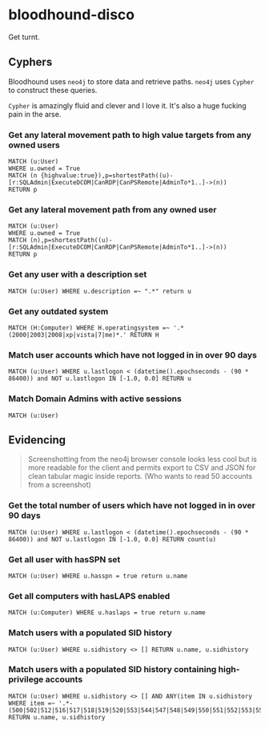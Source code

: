 # bloodhound-disco

Get turnt.

## Cyphers

Bloodhound uses `neo4j` to store data and retrieve paths. `neo4j` uses `Cypher` to construct these queries.

`Cypher` is amazingly fluid and clever and I love it. It's also a huge fucking pain in the arse.

### Get any lateral movement path to high value targets from any owned users

```cypher
MATCH (u:User)
WHERE u.owned = True
MATCH (n {highvalue:true}),p=shortestPath((u)-[r:SQLAdmin|ExecuteDCOM|CanRDP|CanPSRemote|AdminTo*1..]->(n))
RETURN p
```

### Get any lateral movement path from any owned user

```cypher
MATCH (u:User)
WHERE u.owned = True
MATCH (n),p=shortestPath((u)-[r:SQLAdmin|ExecuteDCOM|CanRDP|CanPSRemote|AdminTo*1..]->(n))
RETURN p
```

### Get any user with a description set

```cypher
MATCH (u:User) WHERE u.description =~ ".*" return u
```

### Get any outdated system

```cypher
MATCH (H:Computer) WHERE H.operatingsystem =~ '.*(2000|2003|2008|xp|vista|7|me)*.' RETURN H
```

### Match user accounts which have not logged in in over 90 days

```cypher
MATCH (u:User) WHERE u.lastlogon < (datetime().epochseconds - (90 * 86400)) and NOT u.lastlogon IN [-1.0, 0.0] RETURN u
```

### Match Domain Admins with active sessions

```cypher
MATCH (u:User)
```



## Evidencing

> Screenshotting from the neo4j browser console looks less cool but is more readable for the client and permits export to CSV and JSON for clean tabular magic inside reports. (Who wants to read 50 accounts from a screenshot)

### Get the total number of users which have not logged in in over 90 days

```cypher
MATCH (u:User) WHERE u.lastlogon < (datetime().epochseconds - (90 * 86400)) and NOT u.lastlogon IN [-1.0, 0.0] RETURN count(u)
```

### Get all user with hasSPN set

```cypher
MATCH (u:User) WHERE u.hasspn = true return u.name
```

### Get all computers with hasLAPS enabled

```cypher
MATCH (u:Computer) WHERE u.haslaps = true return u.name
```

### Match users with a populated SID history

```cypher
MATCH (u:User) WHERE u.sidhistory <> [] RETURN u.name, u.sidhistory
```

### Match users with a populated SID history containing high-privilege accounts

```cypher
MATCH (u:User) WHERE u.sidhistory <> [] AND ANY(item IN u.sidhistory WHERE item =~ '.*-(500|502|512|516|517|518|519|520|553|544|547|548|549|550|551|552|553|554|555|556|557|558|559|560|561|562|569|573|574|575|576|577|578|579|580)') RETURN u.name, u.sidhistory
```
